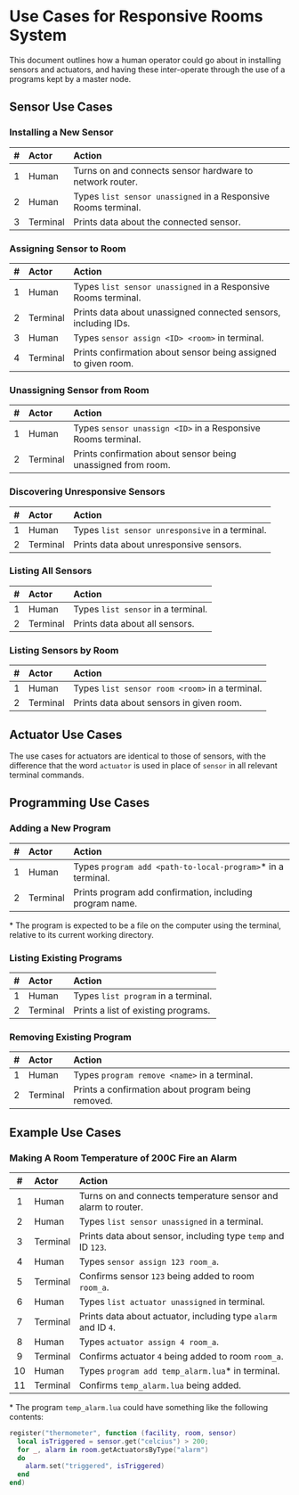 # Use Cases for Responsive Rooms System

This document outlines how a human operator could go about in installing sensors
and actuators, and having these inter-operate through the use of a programs kept
by a master node.

## Sensor Use Cases

### Installing a New Sensor
| # | Actor    | Action                                                        |
|:-:|:---------|:--------------------------------------------------------------|
| 1 | Human    | Turns on and connects sensor hardware to network router.      |
| 2 | Human    | Types `list sensor unassigned` in a Responsive Rooms terminal.|
| 3 | Terminal | Prints data about the connected sensor.                       |

### Assigning Sensor to Room
| # | Actor    | Action                                                        |
|:-:|:---------|:--------------------------------------------------------------|
| 1 | Human    | Types `list sensor unassigned` in a Responsive Rooms terminal.|
| 2 | Terminal | Prints data about unassigned connected sensors, including IDs.|
| 3 | Human    | Types `sensor assign <ID> <room>` in terminal.                |
| 4 | Terminal | Prints confirmation about sensor being assigned to given room.|

### Unassigning Sensor from Room
| # | Actor    | Action                                                        |
|:-:|:---------|:--------------------------------------------------------------|
| 1 | Human    | Types `sensor unassign <ID>` in a Responsive Rooms terminal.  |
| 2 | Terminal | Prints confirmation about sensor being unassigned from room.  |

### Discovering Unresponsive Sensors
| # | Actor    | Action                                                        |
|:-:|:---------|:--------------------------------------------------------------|
| 1 | Human    | Types `list sensor unresponsive` in a terminal.               |
| 2 | Terminal | Prints data about unresponsive sensors.                       |

### Listing All Sensors
| # | Actor    | Action                                                        |
|:-:|:---------|:--------------------------------------------------------------|
| 1 | Human    | Types `list sensor` in a terminal.                            |
| 2 | Terminal | Prints data about all sensors.                                |

### Listing Sensors by Room
| # | Actor    | Action                                                        |
|:-:|:---------|:--------------------------------------------------------------|
| 1 | Human    | Types `list sensor room <room>` in a terminal.                |
| 2 | Terminal | Prints data about sensors in given room.                      |

## Actuator Use Cases

The use cases for actuators are identical to those of sensors, with the
difference that the word `actuator` is used in place of `sensor` in all
relevant terminal commands.

## Programming Use Cases

### Adding a New Program
| # | Actor    | Action                                                        |
|:-:|:---------|:--------------------------------------------------------------|
| 1 | Human    | Types `program add <path-to-local-program>`* in a terminal.   |
| 2 | Terminal | Prints program add confirmation, including program name.      |

\* The program is expected to be a file on the computer using the terminal,
  relative to its current working directory.

### Listing Existing Programs
| # | Actor    | Action                                                        |
|:-:|:---------|:--------------------------------------------------------------|
| 1 | Human    | Types `list program` in a terminal.                           |
| 2 | Terminal | Prints a list of existing programs.                           |

### Removing Existing Program
| # | Actor    | Action                                                        |
|:-:|:---------|:--------------------------------------------------------------|
| 1 | Human    | Types `program remove <name>` in a terminal.                  |
| 2 | Terminal | Prints a confirmation about program being removed.            |

## Example Use Cases

### Making A Room Temperature of 200C Fire an Alarm
| # | Actor    | Action                                                        |
|:-:|:---------|:--------------------------------------------------------------|
| 1 | Human    | Turns on and connects temperature sensor and alarm to router. |
| 2 | Human    | Types `list sensor unassigned` in a terminal.                 |
| 3 | Terminal | Prints data about sensor, including type `temp` and ID `123`. |
| 4 | Human    | Types `sensor assign 123 room_a`.                             |
| 5 | Terminal | Confirms sensor `123` being added to room `room_a`.           |
| 6 | Human    | Types `list actuator unassigned` in terminal.                 |
| 7 | Terminal | Prints data about actuator, including type `alarm` and ID `4`.|
| 8 | Human    | Types `actuator assign 4 room_a`.                             |
| 9 | Terminal | Confirms actuator `4` being added to room `room_a`.           |
|10 | Human    | Types `program add temp_alarm.lua`* in terminal.              |
|11 | Terminal | Confirms `temp_alarm.lua` being added.                        |

\* The program `temp_alarm.lua` could have something like the following
   contents:

```lua
register("thermometer", function (facility, room, sensor)
  local isTriggered = sensor.get("celcius") > 200;
  for _, alarm in room.getActuatorsByType("alarm")
  do
    alarm.set("triggered", isTriggered)
  end
end)
```
